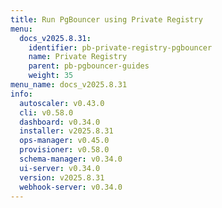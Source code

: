 ```yaml
---
title: Run PgBouncer using Private Registry
menu:
  docs_v2025.8.31:
    identifier: pb-private-registry-pgbouncer
    name: Private Registry
    parent: pb-pgbouncer-guides
    weight: 35
menu_name: docs_v2025.8.31
info:
  autoscaler: v0.43.0
  cli: v0.58.0
  dashboard: v0.34.0
  installer: v2025.8.31
  ops-manager: v0.45.0
  provisioner: v0.58.0
  schema-manager: v0.34.0
  ui-server: v0.34.0
  version: v2025.8.31
  webhook-server: v0.34.0
---
```



